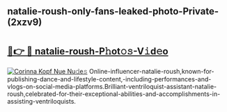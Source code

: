 ## natalie-roush-only-fans​-leaked-photo​-Private-(2xzv9)


# <h2><a href="https://mediaupload.pro?title=natalie-roush&ref=git">🔗👉 🔴 natalie-roush-P𝚑ot𝚘𝚜-V𝚒d𝚎o</a></h2>

[![Corinna Kopf Nue Nu𝚍e𝚜](https://i.imgur.com/0qMVB7G.gif)](https://mediaupload.pro?title=natalie-roush&ref=git)
Online-influencer-natalie-roush,known-for-publishing-dance-and-lifestyle-content,-including-performances-and-vlogs-on-social-media-platforms.Brilliant-ventriloquist-assistant-natalie-roush,celebrated-for-their-exceptional-abilities-and-accomplishments-in-assisting-ventriloquists.  